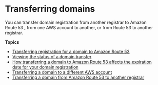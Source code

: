 # Transferring domains<a name="domain-transfer"></a>

You can transfer domain registration from another registrar to Amazon Route 53 , from one AWS account to another, or from Route 53 to another registrar\.

**Topics**
+ [Transferring registration for a domain to Amazon Route 53](domain-transfer-to-route-53.md)
+ [Viewing the status of a domain transfer](domain-transfer-to-route-53-status.md)
+ [How transferring a domain to Amazon Route 53 affects the expiration date for your domain registration](domain-transfer-to-route-53-expiration.md)
+ [Transferring a domain to a different AWS account](domain-transfer-between-aws-accounts.md)
+ [Transferring a domain from Amazon Route 53 to another registrar](domain-transfer-from-route-53.md)